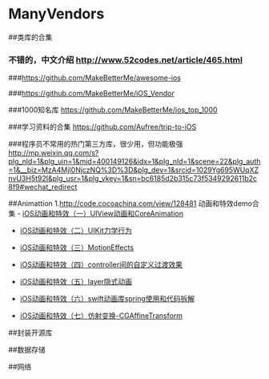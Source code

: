 # ManyVendors

##类库的合集
### 不错的，中文介绍 http://www.52codes.net/article/465.html
###https://github.com/MakeBetterMe/awesome-ios

###https://github.com/MakeBetterMe/iOS_Vendor

###1000知名库 https://github.com/MakeBetterMe/ios_top_1000

###学习资料的合集  https://github.com/Aufree/trip-to-iOS

###程序员不常用的热门第三方库，很少用，但功能极强 http://mp.weixin.qq.com/s?plg_nld=1&plg_uin=1&mid=400149126&idx=1&plg_nld=1&scene=22&plg_auth=1&__biz=MzA4MjI0NjczNQ%3D%3D&plg_dev=1&srcid=1029Yg695WUqXZnvU3H5t92I&plg_usr=1&plg_vkey=1&sn=bc6185d2b315c73f5349292611b2c8f9#wechat_redirect

##Animattion
	1.http://code.cocoachina.com/view/128481 动画和特效demo合集
	- [iOS动画和特效（一）UIView动画和CoreAnimation](http://liuyanwei.jumppo.com/2015/10/30/iOS-Animation-UIViewAndCoreAnimation.html)

- [iOS动画和特效（二）UIKit力学行为](http://liuyanwei.jumppo.com/2015/10/30/iOS-UIKit-Dynamics.html)

- [iOS动画和特效（三）MotionEffects](http://liuyanwei.jumppo.com/2015/11/01/iOS-MotionEffects.html)

- [iOS动画和特效（四）controller间的自定义过渡效果](http://liuyanwei.jumppo.com/2015/11/06/iOS-controller-transitioning.html)

- [iOS动画和特效（五）layer隐式动画](http://liuyanwei.jumppo.com/2015/11/16/iOS-Implicit-Animation.html)

- [iOS动画和特效（六）swift动画库spring使用和代码拆解](http://liuyanwei.jumppo.com/2015/11/22/iOS-library-spring.html)

- [iOS动画和特效（七）仿射变换-CGAffineTransform](http://liuyanwei.jumppo.com/2015/11/24/iOS-affine-transfermation-animation.html)

##封装开源库


##数据存储


##网络


